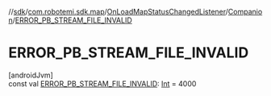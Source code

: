 //[sdk](../../../../index.md)/[com.robotemi.sdk.map](../../index.md)/[OnLoadMapStatusChangedListener](../index.md)/[Companion](index.md)/[ERROR_PB_STREAM_FILE_INVALID](-e-r-r-o-r_-p-b_-s-t-r-e-a-m_-f-i-l-e_-i-n-v-a-l-i-d.md)

# ERROR_PB_STREAM_FILE_INVALID

[androidJvm]\
const val [ERROR_PB_STREAM_FILE_INVALID](-e-r-r-o-r_-p-b_-s-t-r-e-a-m_-f-i-l-e_-i-n-v-a-l-i-d.md): [Int](https://kotlinlang.org/api/latest/jvm/stdlib/kotlin/-int/index.html) = 4000

